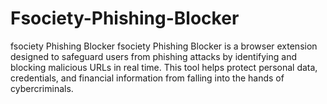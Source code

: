 # Fsociety-Phishing-Blocker
fsociety Phishing Blocker fsociety Phishing Blocker is a browser extension designed to safeguard users from phishing attacks by identifying and blocking malicious URLs in real time. This tool helps protect personal data, credentials, and financial information from falling into the hands of cybercriminals.
